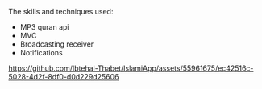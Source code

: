 The skills and techniques used:
- MP3 quran api
- MVC
- Broadcasting receiver
- Notifications




https://github.com/Ibtehal-Thabet/IslamiApp/assets/55961675/ec42516c-5028-4d2f-8df0-d0d229d25606

